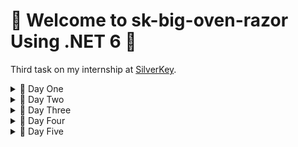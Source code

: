 # 🫡 Welcome to sk-big-oven-razor Using .NET 6 🤖 
Third task on my internship at [SilverKey](https://www.silverkeytech.com/).

<details>
<summary>🚨 Day One</summary>

# 🦦 Checklist of the day
- [X] Learn razor Pages [tutorials](https://www.learnrazorpages.com/).
- [X] Added backend from [exTwo](https://github.com/ZiadMansourM/sk-big-oven-api).
- [X] Added Razor app and Customized the UI to a dark theme.
- [X] Created List view for Recipe and Category.
- [X] Configured Frontend to call API using HTTPClient "Requests Class" in Program.cs.
- [ ] Create "Create, Get, Update, Delete" Views for Category.
- [ ] Create "Create, Get, Update, Delete" Views for Recipe.
- [ ] Fix active link in nav-bar.
- [ ] Move _baseAddress to appsettings.json.

## 🏠 Home
<img width="1440" alt="home" src="https://user-images.githubusercontent.com/64917739/179885223-c2d1dc93-37eb-4304-9f5f-12f9f8027e4c.png">

## 📚 RecipeList
<img width="1440" alt="recipes" src="https://user-images.githubusercontent.com/64917739/179885241-3fb1ca1e-24f6-44f5-8f1d-e69d3e03b494.png">

## 📚 CategoryList
<img width="1440" alt="categories" src="https://user-images.githubusercontent.com/64917739/179885260-70b7a635-d4aa-4582-ace4-731ac77b6949.png">

</details>

<details>
<summary>🚨 Day Two</summary>
  
# 🦦 Checklist of day two.
- [X] Create "Create, Get, Update, Delete" Views for Category.
- [X] Fix active link in nav-bar.
- [ ] Create "Create, Get, Update, Delete" Views for Recipe.
- [ ] Move _baseAddress to appsettings.json.

## 📚 CategoryList view
<img width="1440" alt="one" src="https://user-images.githubusercontent.com/64917739/180080348-78b6070b-3bed-492e-a196-ce4c5ac5887a.png">

## ➕ Creating a new category
<img width="1440" alt="two" src="https://user-images.githubusercontent.com/64917739/180080374-c6930736-cb16-46b7-99a1-bc706389ef13.png">

<img width="1440" alt="three" src="https://user-images.githubusercontent.com/64917739/180080395-6489c114-7fff-471c-9162-84169d5c0b33.png">

## 🔧 Updating Egyptian category to Upper Egyptian
<img width="1438" alt="four" src="https://user-images.githubusercontent.com/64917739/180080406-f8ad1c9d-be3f-4319-a057-1ac50f278aac.png">

## ✅ Effect of Creating and Updating 
<img width="1440" alt="five" src="https://user-images.githubusercontent.com/64917739/180080419-7a31e1d5-5dee-4c58-b2c5-bd51f69e8fa7.png">

## ␡ Delete American category
<img width="1440" alt="six" src="https://user-images.githubusercontent.com/64917739/180080442-14f3696d-657f-438a-9f49-60559bd555e0.png">

## ✅ After Delete
<img width="1440" alt="seven" src="https://user-images.githubusercontent.com/64917739/180080475-71ddb61f-6498-430a-ad88-595973a4c25a.png">

## 🧐 CategoryDetail view
<img width="1440" alt="eight" src="https://user-images.githubusercontent.com/64917739/180080507-abb672c7-694d-4be8-ba5f-a1a8111a9d1e.png">
</details>

<details>
<summary>🚨 Day Three</summary>
  
# 🦦 Checklist of day three.
- [X] Create "Create, Get, Update, Delete" Views for Recipe.
- [X] Move _baseAddress to appsettings.json.
- [ ] use FluentValidation.

## 📚 RecipeList view
<img width="1440" alt="one" src="https://user-images.githubusercontent.com/64917739/180360171-bab8d1ac-0b04-46ae-ad2e-172e34ca92b8.png">

## ➕ Creating a new recipe "Paella 🇪🇸"

<img width="1440" alt="create" src="https://user-images.githubusercontent.com/64917739/180360547-b1d105a2-e6a9-4662-a848-ee0edef8e4fe.png">

<img width="1440" alt="three" src="https://user-images.githubusercontent.com/64917739/180360208-7a976d01-8c8d-498d-8c7e-72c878f824a3.png">

## 🔧 Updating Paella recipe:
```
- Name: "paalla -> Paella".
- Ingredient: "rice -> 0.5 kg rice".
- Remove Italian from categories Paella is Spanish.
```

<img width="1440" alt="update" src="https://user-images.githubusercontent.com/64917739/180360845-04030f47-e240-4f4b-a317-b8318025e8b3.png">

## 🧐 RecipeDetail view

<img width="1440" alt="four" src="https://user-images.githubusercontent.com/64917739/180360235-4b7776ef-f8bc-48c8-a1b7-f109fc2cf220.png">

<img width="1440" alt="five" src="https://user-images.githubusercontent.com/64917739/180360245-a6994df6-4c6e-47e1-a93e-bc0308817de8.png">

## ␡ Delete Eggs:
```
- was supposed to be called scrambled eggs.
- Formating, Ingredients, Instructions are just below expectaions.
> Better to delete it and start over.
```

<img width="1440" alt="six" src="https://user-images.githubusercontent.com/64917739/180360278-01ba8966-b6b4-4fbf-a34a-e41b176f7c1a.png">

## ✅ After Delete:

<img width="1440" alt="seven" src="https://user-images.githubusercontent.com/64917739/180360309-55fd1862-79c9-4a9a-9c75-715c96078838.png">
</details>



<details>
<summary>🚨 Day Four</summary>

# 🦦 Checklist of day four.
- [X] use FluentValidation.
```
- Read docs.
- Implemented a simple validator for each model.
```
- [X] Fixed issue of resubmitting forms after refresh. By using a redirect.
- [X] Implemented alert messages. To notify users of needed information about inputs.

<img width="1440" alt="Screen Shot 2022-07-24 at 8 30 23 PM" src="https://user-images.githubusercontent.com/64917739/180661318-03278e74-cfb7-404c-a76e-41a652d2e3a1.png">

<img width="1440" alt="Screen Shot 2022-07-24 at 8 31 01 PM" src="https://user-images.githubusercontent.com/64917739/180661312-7d4e76f8-177f-4c8c-8fd5-5897081c6606.png">

- [X] Clicking on error messages opens a model that explains rules to Create or Update.

<img width="1440" alt="Screen Shot 2022-07-24 at 8 53 11 PM" src="https://user-images.githubusercontent.com/64917739/180661813-eb40d6d1-a791-428d-a538-c7d95b43ba6b.png">

<img width="1440" alt="Screen Shot 2022-07-24 at 8 53 36 PM" src="https://user-images.githubusercontent.com/64917739/180661822-51634c30-c0cf-430d-962d-da855f4e6f72.png">

- [X] Read about text-overflow.
- [ ] Tried to use:
```Console
- white-space: nowrap;
- text-overflow: ellipsis;
> But for some reason once I do "white-space: nowrap;" the table ignores max-width.
> of its parent;
```
- [ ] Add pagination or fix max-height problem.

</details>


<details>
<summary>🚨 Day Five</summary>

# 🦦 Checklist of day five.
- [x] Try to fix the problem of the main background.
- [X] Try to add ellipsis in case of long titles.
```Console
** photos below for "problem of the main background"
$ Apparently, it follows a fixed height.
$ I will try to give it a min-height && somehow expands with data growth.
```

<img width="1440" alt="Screen Shot 2022-07-25 at 3 53 46 PM" src="https://user-images.githubusercontent.com/64917739/180795776-c3bb6ffe-2da2-47d8-b8e3-0aa6cede879a.png">

## ✅ Results
<img width="1440" alt="bg" src="https://user-images.githubusercontent.com/64917739/180910748-686b5d3b-6e95-4660-b7cc-385be422a108.png">

```Console
** photos below for "problem of ellipsis"
$ The table ignores the main-container width for a certain reason.
$ Second picture after I gave it "white-space: nowrap", trying to add "text-overflow: ellipsis".
$ But for some reason no overflow happens in the first place.
```
<img width="1440" alt="Screen Shot 2022-07-24 at 8 30 23 PM" src="https://user-images.githubusercontent.com/64917739/180661318-03278e74-cfb7-404c-a76e-41a652d2e3a1.png">

<img width="1440" alt="overflow" src="https://user-images.githubusercontent.com/64917739/180798182-439e0309-2dec-422b-8b4f-446a2154e8c5.png">

## ✅ Results

<img width="1440" alt="ellipsis" src="https://user-images.githubusercontent.com/64917739/180910760-34d3266d-8860-41a4-8619-ddf9307a8501.png">

</details>
